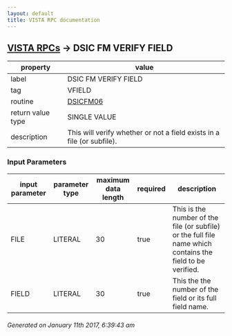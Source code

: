 ```yaml
---
layout: default
title: VISTA RPC documentation
---
```




## [VISTA RPCs](TableOfContent.md) &#8594; DSIC FM VERIFY FIELD 

 property | value 
--- | --- 
 label | DSIC FM VERIFY FIELD
 tag | VFIELD
 routine | [DSICFM06](http://code.osehra.org/dox/Routine_DSICFM06_source.html)
 return value type | SINGLE VALUE
 description | This will verify whether or not a field exists in a file (or subfile).

### Input Parameters

| input parameter | parameter type | maximum data length | required | description | 
| --- | --- | --- | --- | --- | 
| FILE | LITERAL | 30 | true | This is the number of the file (or subfile) or the full file name which contains the field to be verified. | 
| FIELD | LITERAL | 30 | true | This the the number of the field or its full field name. | 




 ###### Generated on January 11th 2017, 6:39:43 am
